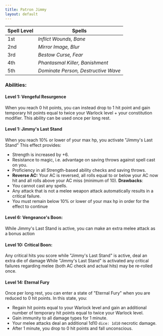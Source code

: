 ```yaml
---
title: Patron Jimmy
layout: default
---
```



| **Spell Level** | **Spells**                          |
| --------------- | ----------------------------------- |
| 1st             | _Inflict Wounds, Bane_              |
| 2nd             | _Mirror Image, Blur_                |
| 3rd             | _Bestow Curse, Fear_                |
| 4th             | _Phantasmal Killer, Banishment_     |
| 5th             | _Dominate Person, Destructive Wave_ |

### Abilities:
#### **Level 1: Vengeful Resurgence**
When you reach 0 hit points, you can instead drop to 1 hit point and gain temporary hit points equal to twice your Warlock level + your constitution modifier. This ability can be used once per long rest.

#### **Level 1: Jimmy's Last Stand**
When you reach 10% or lower of your max hp, you activate "Jimmy's Last Stand" This effect provides:
- Strength is increased by +6.
- Resistance to magic, i.e. advantage on saving throws against spell cast on you.
- Proficiency in all Strength-based ability checks and saving throws.
- **Reverse AC:** Your AC is reversed, all rolls equal to or below your AC now hit and all rolls above your AC miss (minimum of 10).
**Drawbacks**:
- You cannot cast any spells.
- Any attack that is not a melee weapon attack automatically results in a critical failure.
- You must remain below 10% or lower of your max hp in order for the effect to continue

#### **Level 6: Vengeance's Boon**:
While Jimmy's Last Stand is active, you can make an extra melee attack as a bonus action

#### **Level 10: Critical Boon**:
Any critical hits you score while "Jimmy's Last Stand" is active, deal an extra die of damage
While "Jimmy's Last Stand" is activated any critical failures regarding melee (both AC check and actual hits) may be re-rolled once.

#### **Level 14: Eternal Fury**
Once per long rest, you can enter a state of "Eternal Fury" when you are reduced to 0 hit points. In this state, you:
- Regain hit points equal to your Warlock level and gain an additional number of temporary hit points equal to twice your Warlock level.
- Gain immunity to all damage types for 1 minute.
- Your melee attacks deal an additional 1d10 `dice: 1d10` necrotic damage.
- After 1 minute, you drop to 0 hit points and fall unconscious.

